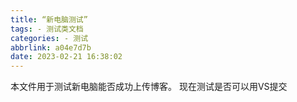 ```yaml
---
title: “新电脑测试”
tags: - 测试类文档
categories: - 测试
abbrlink: a04e7d7b
date: 2023-02-21 16:38:02
---
```

本文件用于测试新电脑能否成功上传博客。
现在测试是否可以用VS提交